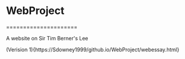 # WebProject
=====================

A website on Sir Tim Berner's Lee

(Verision 1){https://Sdowney1999/github.io/WebProject/webessay.html}
